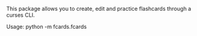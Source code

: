 This package allows you to create, edit and practice flashcards through a curses CLI.    
   
Usage: python -m fcards.fcards

